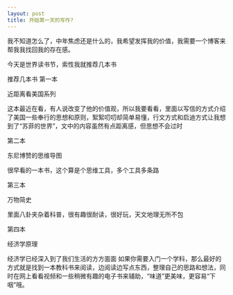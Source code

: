 ```yaml
---
layout: post
title: 开始第一天的写作?
---
```


我不知道怎么了，中年焦虑还是什么的，我希望发挥我的价值，我需要一个博客来帮我我找回我的存在感。

今天是世界读书节，索性我就推荐几本书

推荐几本书
第一本

近距离看美国系列

这本最近在看，有人说改变了他的价值观，所以我要看看，里面以写信的方式介绍了美国一些奉行的思想和原则，絮絮叨叨却简单易懂，行文方式和启迪方式让我想到了“苏菲的世界”，文中的内容虽然有点距离感，但思想不会过时

第二本

东尼博赞的思维导图

很早看的一本书，这个算是个思维工具，多个工具多条路

第三本

万物简史

里面八卦夹杂着科普，很有趣很耐读，很好玩，天文地理无所不包

第四本

经济学原理

经济学已经深入到了我们生活的方方面面
如果你需要入门一个学科，那么最好的方式就是找到一本教科书来阅读，边阅读边写点东西，整理自己的思路和想法，同时在网上看看视频和一些稍微有趣的电子书来辅助，“味道”更美味，更容易“下咽”哦。
